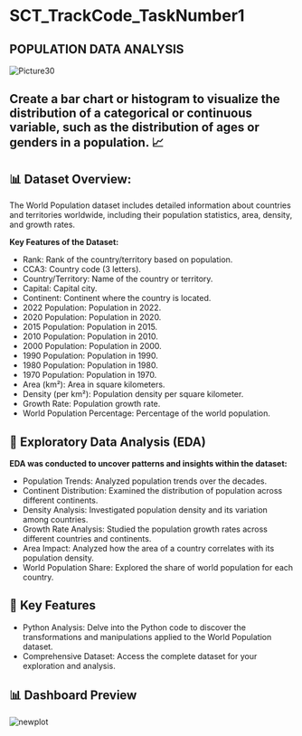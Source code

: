 # SCT_TrackCode_TaskNumber1

## POPULATION DATA ANALYSIS
  
![Picture30](https://github.com/user-attachments/assets/fe6cf327-28c2-41b8-b4af-f52c7637b969)

## Create a bar chart or histogram to visualize the distribution of a categorical or continuous variable, such as the distribution of ages or genders in a population. 📈

## 📊 Dataset Overview:

The World Population dataset includes detailed information about countries and territories worldwide, including their population statistics, area, density, and growth rates.

**Key Features of the Dataset:**
- Rank: Rank of the country/territory based on population.
- CCA3: Country code (3 letters).
- Country/Territory: Name of the country or territory.
- Capital: Capital city.
- Continent: Continent where the country is located.
- 2022 Population: Population in 2022.
- 2020 Population: Population in 2020.
- 2015 Population: Population in 2015.
- 2010 Population: Population in 2010.
- 2000 Population: Population in 2000.
- 1990 Population: Population in 1990.
- 1980 Population: Population in 1980.
- 1970 Population: Population in 1970.
- Area (km²): Area in square kilometers.
- Density (per km²): Population density per square kilometer.
- Growth Rate: Population growth rate.
- World Population Percentage: Percentage of the world population.

## 🧪 Exploratory Data Analysis (EDA)

**EDA was conducted to uncover patterns and insights within the dataset:**

- Population Trends: Analyzed population trends over the decades.
- Continent Distribution: Examined the distribution of population across different continents.
- Density Analysis: Investigated population density and its variation among countries.
- Growth Rate Analysis: Studied the population growth rates across different countries and continents.
- Area Impact: Analyzed how the area of a country correlates with its population density.
- World Population Share: Explored the share of world population for each country.

## 🚀 Key Features

- Python Analysis: Delve into the Python code to discover the transformations and manipulations applied to the World Population dataset.
- Comprehensive Dataset: Access the complete dataset for your exploration and analysis.

## 📊 Dashboard Preview

![newplot](https://github.com/user-attachments/assets/e6ff5e6d-7dde-47e5-8dcd-37125a0775e8)

